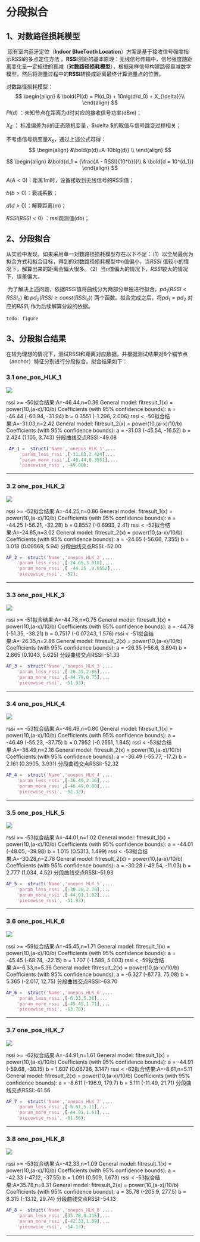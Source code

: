 # 分段拟合

## 1、对数路径损耗模型

​	现有室内蓝牙定位（**Indoor BlueTooth Location**）方案是基于接收信号强度指示RSSI的多点定位方法 。**RSSI**测距的基本原理：无线信号传输中，信号强度随距离变化呈一定规律的衰减（**对数路径损耗模型**），根据采样信号构建路径衰减数学模型，然后将测量过程中的**RSSI**转换成距离最终计算测量点的位置。

对数路径损耗模型：
$$
\begin{align}
& \bold{Pl(d) = Pl(d_0) + 10nlg(d/d_0) + X_{\delta}}\\
\end{align}
$$
$Pl(d)$ ：未知节点在距离为d时对应的接收信号功率(dBm)；

$X_{\delta}$ ： 标准偏差为$\delta$的正态随机变量，$\delta $的取值与信号跳变过程相关；

不考虑信号跳变量$X_{\delta}$，通过上述公式可得：
$$
\begin{align}
&\bold{p(d)=A-10blg(d)} \\
\end{align}
$$

$$
\begin{align}
&\bold{d_1 = {\frac{A - RSSI}{10*b}}}\\
& \bold{d = 10^{d_1}}
\end{align}
$$




$A(A < 0)$：距离1m时，设备接收到无线信号的RSSI值；

$b(b>0)$：衰减系数；

$d(d>0)$：解算距离(m)；

$RSSI(RSSI<0)$ ：rssi观测值(db)；

## 2、分段拟合

​	从实验中发现，如果采用单一对数路径损耗模型存在以下不足：（1）以全局最优为拟合方式和拟合目标，得到的对数路径损耗模型中${n}$值偏小，当${RSSI}$ 值较小的情况下，解算出来的距离会偏大很多。（2）当${n}$值偏大的情况下，${RSSI}$较大的情况下，误差偏大。

​	为了解决上述问题，依据$RSSI$值将曲线分为两部分单独进行拟合，$pd_1(RSSI < RSSI_c)$ 和 ${pd_2(RSSI \geq const(RSSI_c)  )}$ 两个函数。拟合完成之后，将${pd_1 =pd_2}$ 对应的${RSSI_i}$ 作为后续解算分段的依据。

```c
todo: figure 
```

## 3、分段拟合结果

​	在较为理想的情况下，测试RSSI和距离对应数据，并根据测试结果对8个锚节点（anchor）特征分别进行分段拟合。拟合结果如下：

### 3.1 one_pos_HLK_1

![](../figure/one_pos_HLK_1分段拟合结果-1.png)

rssi >= -50拟合结果:A=-46.44,n=0.36
     General model:
     fitresult_1(x) = power(10,(a-x)/10/b)
     Coefficients (with 95% confidence bounds):
       a =      -46.44  (-60.94, -31.94)
       b =      0.3551  (-1.296, 2.006)
rssi < -50拟合结果:A=-31.03,n=2.42
     General model:
     fitresult_2(x) = power(10,(a-x)/10/b)
     Coefficients (with 95% confidence bounds):
       a =      -31.03  (-45.54, -16.52)
       b =       2.424  (1.105, 3.743)
分段曲线交点RSSI:-49.08

```matlab
 AP_1 =  struct('Name','onepos_HLK_1',...
     'param_less_rssi',[-31.03,2.424],...
     'param_more_rssi',[-46.44,0.3551],...
     'piecewise_rssi', -49.08);
```



___________________
 ### 3.2 one_pos_HLK_2

![](../figure/one_pos_HLK_2分段拟合结果-1.png)

rssi >= -52拟合结果:A=-44.25,n=0.86
     General model:
     fitresult_1(x) = power(10,(a-x)/10/b)
     Coefficients (with 95% confidence bounds):
       a =      -44.25  (-56.21, -32.28)
       b =      0.8552  (-0.6993, 2.41)
rssi < -52拟合结果:A=-24.65,n=3.02
     General model:
     fitresult_2(x) = power(10,(a-x)/10/b)
     Coefficients (with 95% confidence bounds):
       a =      -24.65  (-56.66, 7.355)
       b =       3.018  (0.09569, 5.94)
分段曲线交点RSSI:-52.00

```matlab
AP_2 =  struct('Name','onepos_HLK_2',...
    'param_less_rssi',[-24.65,3.018],...
    'param_more_rssi',[ -44.25 ,0.8552],...
    'piecewise_rssi', -52);
```



___________________
 ### 3.3 one_pos_HLK_3

![](../figure/one_pos_HLK_3分段拟合结果-1.png)

rssi >= -51拟合结果:A=-44.78,n=0.75
     General model:
     fitresult_1(x) = power(10,(a-x)/10/b)
     Coefficients (with 95% confidence bounds):
       a =      -44.78  (-51.35, -38.21)
       b =      0.7517  (-0.07243, 1.576)
rssi < -51拟合结果:A=-26.35,n=2.86
     General model:
     fitresult_2(x) = power(10,(a-x)/10/b)
     Coefficients (with 95% confidence bounds):
       a =      -26.35  (-56.6, 3.894)
       b =       2.865  (0.1043, 5.625)
分段曲线交点RSSI:-51.33

```matlab
AP_3 =  struct('Name','onepos_HLK_3',...
    'param_less_rssi',[-26.35,2.86],...
    'param_more_rssi',[-44.78,0.75],...
    'piecewise_rssi', -51.33);
```



___________________
 ### 3.4 one_pos_HLK_4

![](../figure/one_pos_HLK_4分段拟合结果-1.png)

rssi >= -53拟合结果:A=-46.49,n=0.80
     General model:
     fitresult_1(x) = power(10,(a-x)/10/b)
     Coefficients (with 95% confidence bounds):
       a =      -46.49  (-55.23, -37.75)
       b =      0.7952  (-0.2551, 1.845)
rssi < -53拟合结果:A=-36.49,n=2.16
     General model:
     fitresult_2(x) = power(10,(a-x)/10/b)
     Coefficients (with 95% confidence bounds):
       a =      -36.49  (-55.77, -17.2)
       b =       2.161  (0.3905, 3.931)
分段曲线交点RSSI:-52.32

```matlab
AP_4 =  struct('Name','onepos_HLK_4',...
    'param_less_rssi',[-36.49,2.16],...
    'param_more_rssi',[-46.49,0.80],...
    'piecewise_rssi', -52.32);

```



___________________
 ### 3.5 one_pos_HLK_5

![](../figure/one_pos_HLK_5分段拟合结果-1.png)

rssi >= -53拟合结果:A=-44.01,n=1.02
     General model:
     fitresult_1(x) = power(10,(a-x)/10/b)
     Coefficients (with 95% confidence bounds):
       a =      -44.01  (-48.05, -39.98)
       b =       1.015  (0.5313, 1.499)
rssi < -53拟合结果:A=-30.28,n=2.78
     General model:
     fitresult_2(x) = power(10,(a-x)/10/b)
     Coefficients (with 95% confidence bounds):
       a =      -30.28  (-49.54, -11.03)
       b =       2.777  (1.034, 4.52)
分段曲线交点RSSI:-51.93

```matlab
AP_5 =  struct('Name','onepos_HLK_5',...
    'param_less_rssi',[-30.28,2.78],...
    'param_more_rssi',[-44.01,1.02],...
    'piecewise_rssi', -51.93);

```



___________________
 ### 3.6 one_pos_HLK_6

![](../figure/one_pos_HLK_6分段拟合结果-1.png)

rssi >= -59拟合结果:A=-45.45,n=1.71
     General model:
     fitresult_1(x) = power(10,(a-x)/10/b)
     Coefficients (with 95% confidence bounds):
       a =      -45.45  (-68.74, -22.15)
       b =       1.707  (-1.589, 5.003)
rssi < -59拟合结果:A=-6.33,n=5.36
     General model:
     fitresult_2(x) = power(10,(a-x)/10/b)
     Coefficients (with 95% confidence bounds):
       a =      -6.327  (-87.73, 75.08)
       b =       5.365  (-2.017, 12.75)
分段曲线交点RSSI:-63.70

```matlab
AP_6 =  struct('Name','onepos_HLK_6',...
    'param_less_rssi',[-6.33,5.36],...
    'param_more_rssi',[-45.45,1.71],...
    'piecewise_rssi', -63.70);
```



___________________
 ### 3.7 one_pos_HLK_7

![](../figure/one_pos_HLK_7分段拟合结果-1.png)

rssi >= -62拟合结果:A=-44.91,n=1.61
     General model:
     fitresult_1(x) = power(10,(a-x)/10/b)
     Coefficients (with 95% confidence bounds):
       a =      -44.91  (-59.68, -30.15)
       b =       1.607  (0.06736, 3.147)
rssi < -62拟合结果:A=-8.61,n=5.11
     General model:
     fitresult_2(x) = power(10,(a-x)/10/b)
     Coefficients (with 95% confidence bounds):
       a =      -8.611  (-196.9, 179.7)
       b =       5.111  (-11.49, 21.71)
分段曲线交点RSSI:-61.56

```matlab
AP_7 =  struct('Name','onepos_HLK_7',...
    'param_less_rssi',[-8.61,5.11],...
    'param_more_rssi',[-44.91,1.61],...
    'piecewise_rssi', -61.56);
```



___________________
 ### 3.8 one_pos_HLK_8

![](../figure/one_pos_HLK_8分段拟合结果-1.png)

rssi >= -53拟合结果:A=-42.33,n=1.09
     General model:
     fitresult_1(x) = power(10,(a-x)/10/b)
     Coefficients (with 95% confidence bounds):
       a =      -42.33  (-47.12, -37.55)
       b =       1.091  (0.509, 1.673)
rssi < -53拟合结果:A=35.78,n=8.31
     General model:
     fitresult_2(x) = power(10,(a-x)/10/b)
     Coefficients (with 95% confidence bounds):
       a =       35.78  (-205.9, 277.5)
       b =       8.315  (-13.12, 29.74)
分段曲线交点RSSI:-54.13

```matlab
AP_8 =  struct('Name','onepos_HLK_8',...
    'param_less_rssi',[35.78,8.315],...
    'param_more_rssi',[-42.33,1.09],...
    'piecewise_rssi', -54.13);
```



___________________




